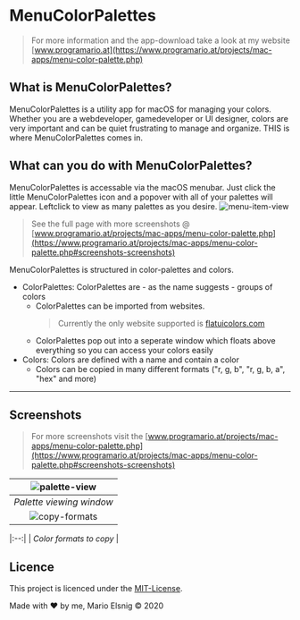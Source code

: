 # MenuColorPalettes

> For more information and the app-download take a look at my website [www.programario.at](https://www.programario.at/projects/mac-apps/menu-color-palette.php) 

## What is MenuColorPalettes?
MenuColorPalettes is a utility app for macOS for managing your colors. Whether you are a webdeveloper, gamedeveloper or UI designer, colors are very important and can be quiet frustrating to manage and organize. THIS is where MenuColorPalettes comes in.

## What can you do with MenuColorPalettes?
MenuColorPalettes is accessable via the macOS menubar. Just click the little MenuColorPalettes icon and a popover with all of your palettes will appear. Leftclick to view as many palettes as you desire.
![menu-item-view](https://www.programario.at/projects/mac-apps/Images/menu-item-view.png)
> See the full page with more screenshots @ [www.programario.at/projects/mac-apps/menu-color-palette.php](https://www.programario.at/projects/mac-apps/menu-color-palette.php#screenshots-screenshots)

MenuColorPalettes is structured in color-palettes and colors.
* ColorPalettes: ColorPalettes are - as the name suggests - groups of colors
    * ColorPalettes can be imported from websites.
        > Currently the only website supported is [flatuicolors.com](https://flatuicolors.com)
    * ColorPalettes pop out into a seperate window which floats above everything so you can access your colors easily
* Colors: Colors are defined with a name and contain a color
    * Colors can be copied in many different formats ("r, g, b", "r, g, b, a", "hex" and more)

<hr>

## Screenshots
> For more screenshots visit the  [www.programario.at/projects/mac-apps/menu-color-palette.php](https://www.programario.at/projects/mac-apps/menu-color-palette.php#screenshots-screenshots)

| ![palette-view](https://www.programario.at/projects/mac-apps/Images/palette-view.png) | 
|:--:| 
| *Palette viewing window* |
| ![copy-formats](https://www.programario.at/projects/mac-apps/Images/copy-formats.png) | 

|:--:| 
| *Color formats to copy* |

## Licence
This project is licenced under the [MIT-License](https://choosealicense.com/licenses/mit/).

Made with ❤️ by me, Mario Elsnig © 2020
